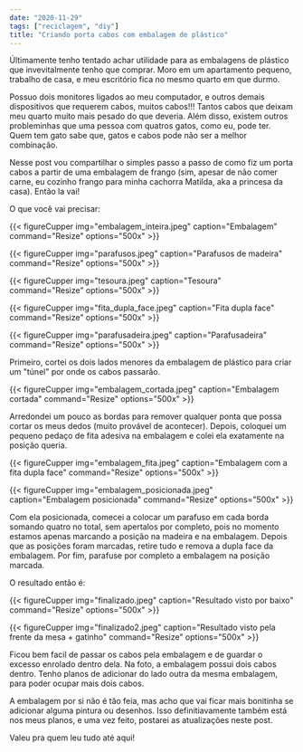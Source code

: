 ```yaml
---
date: "2020-11-29"
tags: ["reciclagem", "diy"]
title: "Criando porta cabos com embalagem de plástico"
---
```


Últimamente tenho tentado achar utilidade para as embalagens de plástico que invevitalmente tenho que comprar. Moro em um apartamento pequeno, trabalho de casa, e meu escritório fica no mesmo quarto em que durmo.  

Possuo dois monitores ligados ao meu computador, e outros demais dispositivos que requerem cabos, muitos cabos!!! Tantos cabos que deixam meu quarto muito mais pesado do que deveria. Além disso, existem outros probleminhas que uma pessoa com quatros gatos, como eu, pode ter. Quem tem gato sabe que, gatos e cabos pode não ser a melhor combinação.

Nesse post vou compartilhar o simples passo a passo de como fiz um porta cabos a partir de uma embalagem de frango (sim, apesar de não comer carne, eu cozinho frango para minha cachorra Matilda, aka a princesa da casa). Então la vai! 

O que você vai precisar:

{{< figureCupper
img="embalagem_inteira.jpeg" 
caption="Embalagem" 
command="Resize" 
options="500x" >}}

{{< figureCupper
img="parafusos.jpeg" 
caption="Parafusos de madeira" 
command="Resize" 
options="500x" >}}

{{< figureCupper
img="tesoura.jpeg" 
caption="Tesoura" 
command="Resize" 
options="500x" >}}

{{< figureCupper
img="fita_dupla_face.jpeg" 
caption="Fita dupla face" 
command="Resize" 
options="500x" >}}

{{< figureCupper
img="parafusadeira.jpeg" 
caption="Parafusadeira" 
command="Resize" 
options="500x" >}}

Primeiro, cortei os dois lados menores da embalagem de plástico para criar um "túnel" por onde os cabos passarão. 

{{< figureCupper
img="embalagem_cortada.jpeg" 
caption="Embalagem cortada" 
command="Resize" 
options="500x" >}}

Arredondei um pouco as bordas para remover qualquer ponta que possa cortar os meus dedos (muito provável de acontecer). Depois, coloquei um pequeno pedaço de fita adesiva na embalagem e colei ela exatamente na posição queria. 

{{< figureCupper
img="embalagem_fita.jpeg" 
caption="Embalagem com a fita dupla face" 
command="Resize" 
options="500x" >}}

{{< figureCupper
img="embalagem_posicionada.jpeg" 
caption="Embalagem posicionada" 
command="Resize" 
options="500x" >}}

Com ela posicionada, comecei a colocar um parafuso em cada borda somando quatro no total, sem apertalos por completo, pois no momento estamos apenas marcando a posição na madeira e na embalagem. Depois que as posições foram marcadas, retire tudo e remova a dupla face da embalagem. Por fim, parafuse por completo a embalagem na posição marcada.

O resultado então é: 

{{< figureCupper
img="finalizado.jpeg" 
caption="Resultado visto por baixo" 
command="Resize" 
options="500x" >}}

{{< figureCupper
img="finalizado2.jpeg" 
caption="Resultado visto pela frente da mesa + gatinho" 
command="Resize" 
options="500x" >}}

Ficou bem facil de passar os cabos pela embalagem e de guardar o excesso enrolado dentro dela. Na foto, a embalagem possui dois cabos dentro. Tenho planos de adicionar do lado outra da mesma embalagem, para poder ocupar mais dois cabos. 

A embalagem por si não é tão feia, mas acho que vai ficar mais bonitinha se adicionar alguma pintura ou desenhos. Isso definitiavamente também está nos meus planos, e uma vez feito, postarei as atualizações neste post.

Valeu pra quem leu tudo até aqui! 